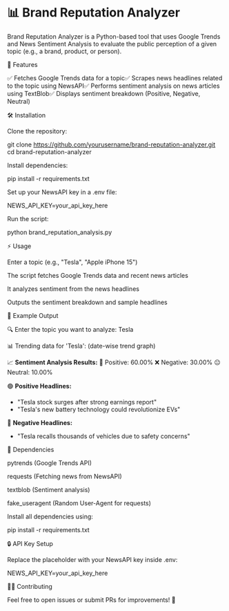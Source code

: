 # 📊 Brand Reputation Analyzer

Brand Reputation Analyzer is a Python-based tool that uses Google Trends and News Sentiment Analysis to evaluate the public perception of a given topic (e.g., a brand, product, or person).

🚀 Features

✅ Fetches Google Trends data for a topic✅ Scrapes news headlines related to the topic using NewsAPI✅ Performs sentiment analysis on news articles using TextBlob✅ Displays sentiment breakdown (Positive, Negative, Neutral)

🛠 Installation

Clone the repository:

git clone https://github.com/yourusername/brand-reputation-analyzer.git  
cd brand-reputation-analyzer  

Install dependencies:

pip install -r requirements.txt  

Set up your NewsAPI key in a .env file:

NEWS_API_KEY=your_api_key_here

Run the script:

python brand_reputation_analysis.py  

⚡ Usage

Enter a topic (e.g., "Tesla", "Apple iPhone 15")

The script fetches Google Trends data and recent news articles

It analyzes sentiment from the news headlines

Outputs the sentiment breakdown and sample headlines

📝 Example Output

🔍 Enter the topic you want to analyze: Tesla

📊 Trending data for 'Tesla':
(date-wise trend graph)

📈 **Sentiment Analysis Results:**
💪 Positive: 60.00%
❌ Negative: 30.00%
😐 Neutral: 10.00%

🟢 **Positive Headlines:**
- "Tesla stock surges after strong earnings report"
- "Tesla's new battery technology could revolutionize EVs"

🔴 **Negative Headlines:**
- "Tesla recalls thousands of vehicles due to safety concerns"

📌 Dependencies

pytrends (Google Trends API)

requests (Fetching news from NewsAPI)

textblob (Sentiment analysis)

fake_useragent (Random User-Agent for requests)

Install all dependencies using:

pip install -r requirements.txt  

🔒 API Key Setup

Replace the placeholder with your NewsAPI key inside .env:

NEWS_API_KEY=your_api_key_here

👨‍💻 Contributing

Feel free to open issues or submit PRs for improvements! 🚀
